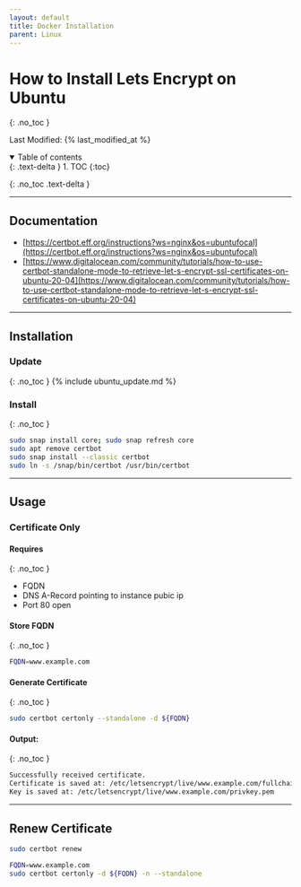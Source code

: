 ```yaml
---
layout: default
title: Docker Installation
parent: Linux
---
```


# How to Install Lets Encrypt on Ubuntu
{: .no_toc }

Last Modified: {% last_modified_at %}

<details open markdown="block">
  <summary>
   Table of contents
  </summary>
  {: .text-delta }
1. TOC
{:toc}
</details>

{: .no_toc .text-delta }

---

## Documentation
* [https://certbot.eff.org/instructions?ws=nginx&os=ubuntufocal](https://certbot.eff.org/instructions?ws=nginx&os=ubuntufocal)
* [https://www.digitalocean.com/community/tutorials/how-to-use-certbot-standalone-mode-to-retrieve-let-s-encrypt-ssl-certificates-on-ubuntu-20-04](https://www.digitalocean.com/community/tutorials/how-to-use-certbot-standalone-mode-to-retrieve-let-s-encrypt-ssl-certificates-on-ubuntu-20-04)

---

## Installation
### Update
{: .no_toc }
{% include ubuntu_update.md %}

### Install
{: .no_toc }
```bash
sudo snap install core; sudo snap refresh core
sudo apt remove certbot
sudo snap install --classic certbot
sudo ln -s /snap/bin/certbot /usr/bin/certbot
```

---

## Usage
### Certificate Only
#### Requires
{: .no_toc }
* FQDN
* DNS A-Record pointing to instance pubic ip
* Port 80 open

#### Store FQDN
{: .no_toc }
```bash
FQDN=www.example.com
```

#### Generate Certificate
{: .no_toc }
```bash
sudo certbot certonly --standalone -d ${FQDN}
```

#### Output:
{: .no_toc }
```bash
Successfully received certificate.
Certificate is saved at: /etc/letsencrypt/live/www.example.com/fullchain.pem
Key is saved at: /etc/letsencrypt/live/www.example.com/privkey.pem
```

---

## Renew Certificate
```bash
sudo certbot renew
```
```bash
FQDN=www.example.com
sudo certbot certonly -d ${FQDN} -n --standalone 
```
